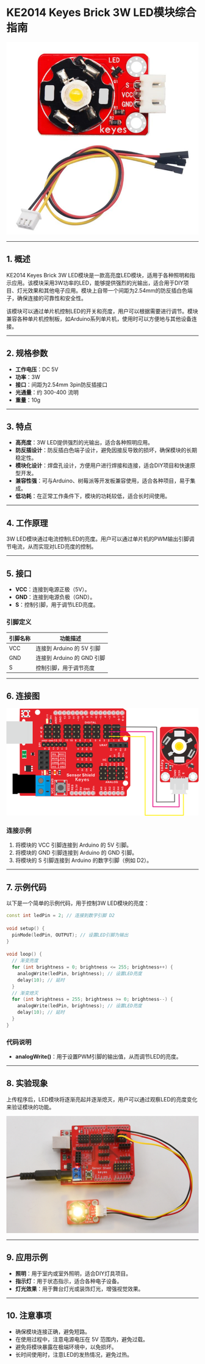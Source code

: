 # KE2014 Keyes Brick 3W LED模块综合指南

![image-20250317152041580](media/image-20250317152041580.png)

---

## 1. 概述
KE2014 Keyes Brick 3W LED模块是一款高亮度LED模块，适用于各种照明和指示应用。该模块采用3W功率的LED，能够提供强烈的光输出，适合用于DIY项目、灯光效果和其他电子应用。模块上自带一个间距为2.54mm的防反插白色端子，确保连接的可靠性和安全性。

该模块可以通过单片机控制LED的开关和亮度，用户可以根据需要进行调节。模块兼容各种单片机控制板，如Arduino系列单片机，使用时可以方便地与其他设备连接。

---

## 2. 规格参数
- **工作电压**：DC 5V  
- **功率**：3W  
- **接口**：间距为2.54mm 3pin防反插接口  
- **光通量**：约 300-400 流明  
- **重量**：10g  

---

## 3. 特点
- **高亮度**：3W LED提供强烈的光输出，适合各种照明应用。
- **防反插设计**：防反插白色端子设计，避免因接反导致的损坏，确保模块的长期稳定性。
- **模块化设计**：焊盘孔设计，方便用户进行焊接和连接，适合DIY项目和快速原型开发。
- **兼容性强**：可与Arduino、树莓派等开发板兼容使用，适合各种项目，易于集成。
- **低功耗**：在正常工作条件下，模块的功耗较低，适合长时间使用。

---

## 4. 工作原理
3W LED模块通过电流控制LED的亮度。用户可以通过单片机的PWM输出引脚调节电流，从而实现对LED亮度的控制。

---

## 5. 接口
- **VCC**：连接到电源正极（5V）。
- **GND**：连接到电源负极（GND）。
- **S**：控制引脚，用于调节LED亮度。

### 引脚定义
| 引脚名称 | 功能描述                     |
|----------|------------------------------|
| VCC      | 连接到 Arduino 的 5V 引脚   |
| GND      | 连接到 Arduino 的 GND 引脚  |
| S      | 控制引脚，用于调节亮度      |

---

## 6. 连接图
![image-20250317152051640](media/image-20250317152051640.png)

### 连接示例
1. 将模块的 VCC 引脚连接到 Arduino 的 5V 引脚。
2. 将模块的 GND 引脚连接到 Arduino 的 GND 引脚。
3. 将模块的 S 引脚连接到 Arduino 的数字引脚（例如 D2）。

---

## 7. 示例代码
以下是一个简单的示例代码，用于控制3W LED模块的亮度：
```cpp
const int ledPin = 2; // 连接到数字引脚 D2

void setup() {
  pinMode(ledPin, OUTPUT); // 设置LED引脚为输出
}

void loop() {
  // 渐变亮度
  for (int brightness = 0; brightness <= 255; brightness++) {
    analogWrite(ledPin, brightness); // 设置LED亮度
    delay(10); // 延时
  }
  // 渐变熄灭
  for (int brightness = 255; brightness >= 0; brightness--) {
    analogWrite(ledPin, brightness); // 设置LED亮度
    delay(10); // 延时
  }
}
```

### 代码说明
- **analogWrite()**：用于设置PWM引脚的输出值，从而调节LED的亮度。

---

## 8. 实验现象
上传程序后，LED模块将逐渐亮起并逐渐熄灭，用户可以通过观察LED的亮度变化来验证模块的功能。

![image-20250319085633679](media/image-20250319085633679.png)

---

## 9. 应用示例
- **照明**：用于室内或室外照明，适合DIY灯具项目。
- **指示灯**：用于状态指示，适合各种电子设备。
- **灯光效果**：用于舞台灯光或装饰灯光，增强视觉效果。

---

## 10. 注意事项
- 确保模块连接正确，避免短路。
- 在使用过程中，注意电源电压在 5V 范围内，避免过载。
- 避免将模块暴露在极端环境中，以免损坏。
- 长时间使用时，注意LED的发热情况，避免过热。

